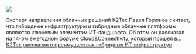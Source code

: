 <!--2025-03-24 12:20:57-->
<div class="yb">
  <div class="rss smaller1 habr"><img src="https://habrastorage.org/getpro/habr/upload_files/b6e/21b/65d/b6e21b65d6540dbd0983eb3023e724d4.jpg" /><p>Эксперт направления облачных решений К2Тех Павел Горюнов считает, что гибридные инфраструктуры и гибридные облачные платформы являются ключевым элементом ИТ-ландшафта. Об этом он рассказал на&nbsp;14-ом ежегодном форуме Cloud&amp;Connectivity, который прошел в... <br><a class="light" href="https://habr.com/ru/companies/k2tech/news/893836/?utm_source=habrahabr&utm_medium=rss&utm_campaign=893836">К2Тех рассказал о преимуществах гибридных ИТ-инфраструктур</a></div>
</div>

